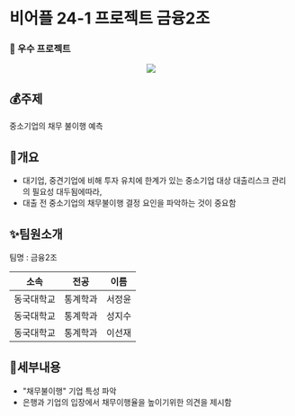 # 비어플 24-1 프로젝트 금융2조

### 🥇 우수 프로젝트
<p align="center">
  <img src="https://github.com/user-attachments/assets/52b6d732-8af0-409a-a780-05c94a675a17">

## 💰주제
중소기업의 채무 불이행 예측

## 🐶개요
- 대기업, 중견기업에 비해 투자 유치에 한계가 있는 중소기업 대상 대출리스크 관리의 필요성 대두됨에따라,
- 대출 전 중소기업의 채무불이행 결정 요인을 파악하는 것이 중요함

## ✨팀원소개
<p> 팀명 : 금융2조 </p>

|    소속    |   전공  |  이름  |
| :--------: | :-----: | :----: |
| 동국대학교 | 통계학과 | 서정윤 |
| 동국대학교 | 통계학과 | 성지수 |
| 동국대학교 | 통계학과 | 이선재 |

## 📌세부내용
- "채무불이행" 기업 특성 파악
- 은행과 기업의 입장에서 채무이행율을 높이기위한 의견을 제시함
